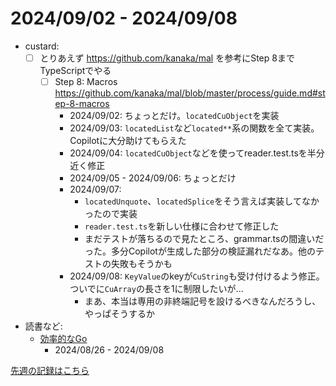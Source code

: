 # 2024/09/02 - 2024/09/08

- custard:
    - [ ] とりあえず <https://github.com/kanaka/mal> を参考にStep 8までTypeScriptでやる
        - [ ] Step 8: Macros <https://github.com/kanaka/mal/blob/master/process/guide.md#step-8-macros>
            - 2024/09/02: ちょっとだけ。`locatedCuObject`を実装
            - 2024/09/03: `locatedList`など`located**`系の関数を全て実装。Copilotに大分助けてもらえた
            - 2024/09/04: `locatedCuObject`などを使ってreader.test.tsを半分近く修正
            - 2024/09/05 - 2024/09/06: ちょっとだけ
            - 2024/09/07:
                - `locatedUnquote`、`locatedSplice`をそう言えば実装してなかったので実装
                - `reader.test.ts`を新しい仕様に合わせて修正した
                - まだテストが落ちるので見たところ、grammar.tsの間違いだった。多分Copilotが生成した部分の検証漏れだなあ。他のテストの失敗もそうかも
            - 2024/09/08: `KeyValue`のkeyが`CuString`も受け付けるよう修正。ついでに`CuArray`の長さを1に制限したいが...
                - まあ、本当は専用の非終端記号を設けるべきなんだろうし、やっぱそうするか
- 読書など:
    - [効率的なGo](https://www.oreilly.co.jp//books/9784814400539/)
        - 2024/08/26 - 2024/09/08

[先週の記録はこちら](https://github.com/igrep/daily-commits/blob/fc8ce35f0624630acda11095cd8735b4bcbfb446/yesterday.md)
